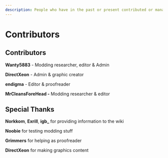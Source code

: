 ```yaml
---
description: People who have in the past or present contributed or managed this wiki.
---
```


# Contributors

## Contributors

**Wanty5883** - Modding researcher, editor & Admin

**DirectXeon** - Admin & graphic creator

**endigma** - Editor &  proofreader

**MrCleansForeHead -** Modding researcher & editor

## Special Thanks

**Norkkom**, **Exrill**, **igb\_** for providing information to the wiki 

**Noobie** for testing modding stuff

**Grimmers** for helping as proofreader

**DirectXeon** for making graphics content

